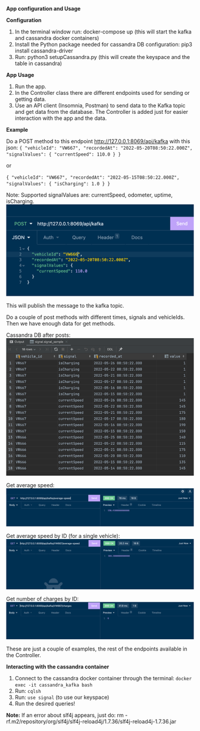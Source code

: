 **App configuration and Usage**


**Configuration**

1. In the terminal window run: docker-compose up (this will start the kafka and cassandra docker containers)
2. Install the Python package needed for cassandra DB configuration: pip3 install cassandra-driver
3. Run: python3 setupCassandra.py (this will create the keyspace and the table in cassandra)


**App Usage**
1. Run the app.
2. In the Controller class there are different endpoints used for sending or getting data.
3. Use an API client (Insomnia, Postman) to send data to the Kafka topic and get data from the database.
The Controller is added just for easier interaction with the app and the data.

**Example**

Do a POST method to this endpoint http://127.0.0.1:8069/api/kafka with this json:
``{
"vehicleId": "VW667",
"recordedAt": "2022-05-20T08:50:22.000Z",
"signalValues": {
"currentSpeed": 110.0
}
}``

or

``{
"vehicleId": "VW667",
"recordedAt": "2022-05-15T08:50:22.000Z",
"signalValues": {
"isCharging": 1.0
}
}``

Note: Supported signalValues are: currentSpeed, odometer, uptime, isCharging.
![img.png](img.png)

This will publish the message to the kafka topic.

Do a couple of post methods with different times, signals and vehicleIds. Then we have enough data for get methods.

Cassandra DB after posts:
![img_5.png](img_5.png)

Get average speed:
![img_2.png](img_2.png)

Get average speed by ID (for a single vehicle):
![img_3.png](img_3.png)

Get number of charges by ID:
![img_4.png](img_4.png)

These are just a couple of examples, the rest of the endpoints available in the Controller.

**Interacting with the cassandra container**
1. Connect to the cassandra docker container through the terminal: `docker exec -it cassandra_kafka bash`
2. Run: `cqlsh`
3. Run: `use signal` (to use our keyspace)
4. Run the desired queries!


**Note:**
If an error about slf4j appears, just do: rm -rf.m2/repository/org/slf4j/slf4j-reload4j/1.7.36/slf4j-reload4j-1.7.36.jar